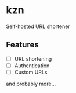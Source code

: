 # kzn

Self-hosted URL shortener

## Features

- [ ] URL shortening
- [ ] Authentication
- [ ] Custom URLs

and probably more...
